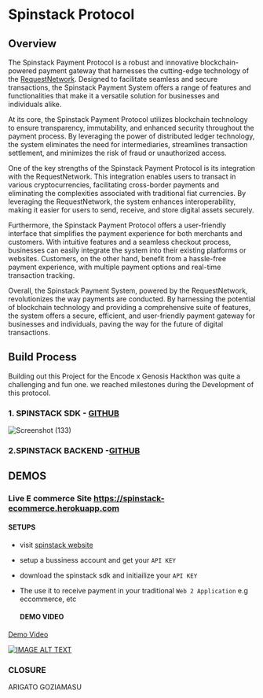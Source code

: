 # Spinstack Protocol

## Overview

The Spinstack Payment Protocol is a robust and innovative blockchain-powered payment gateway that harnesses the cutting-edge technology of the [RequestNetwork](https://request.network/en/). Designed to facilitate seamless and secure transactions, the Spinstack Payment System offers a range of features and functionalities that make it a versatile solution for businesses and individuals alike.

At its core, the Spinstack Payment Protocol utilizes blockchain technology to ensure transparency, immutability, and enhanced security throughout the payment process. By leveraging the power of distributed ledger technology, the system eliminates the need for intermediaries, streamlines transaction settlement, and minimizes the risk of fraud or unauthorized access.

One of the key strengths of the Spinstack Payment Protocol is its integration with the RequestNetwork. This integration enables users to transact in various cryptocurrencies, facilitating cross-border payments and eliminating the complexities associated with traditional fiat currencies. By leveraging the RequestNetwork, the system enhances interoperability, making it easier for users to send, receive, and store digital assets securely.

Furthermore, the Spinstack Payment Protocol offers a user-friendly interface that simplifies the payment experience for both merchants and customers. With intuitive features and a seamless checkout process, businesses can easily integrate the system into their existing platforms or websites. Customers, on the other hand, benefit from a hassle-free payment experience, with multiple payment options and real-time transaction tracking.

Overall, the Spinstack Payment System, powered by the RequestNetwork, revolutionizes the way payments are conducted. By harnessing the potential of blockchain technology and providing a comprehensive suite of features, the system offers a secure, efficient, and user-friendly payment gateway for businesses and individuals, paving the way for the future of digital transactions.


## Build Process
Building out this Project for the Encode x Genosis Hackthon was quite a challenging and fun one. we reached milestones during the Development of this protocol. 

### 1. SPINSTACK SDK - [GITHUB](https://github.com/GHDECRYPTORS/spinstack_sdk)                   

![Screenshot (133)](https://github.com/GHDECRYPTORS/.github/assets/40062598/7b72374e-e333-482e-8e51-d884696934f0)

### 2.SPINSTACK BACKEND -[GITHUB](https://github.com/GHDECRYPTORS/spinstack_backend)  


## DEMOS
  ### Live E commerce Site https://spinstack-ecommerce.herokuapp.com
  #### SETUPS
- visit [spinstack website](https://spinstack-frontend.herokuapp.com)
- setup a bussiness account and get your `API KEY` 
- download the spinstack sdk and initiailize your `API KEY`
- The use it to receive payment in your traditional `Web 2 Application` e.g eccommerce, etc
  
  #### DEMO VIDEO
[Demo Video](https://vimeo.com/831051730)

[![IMAGE ALT TEXT](https://i.vimeocdn.com/video/1676237501-44c953bcbf394701d4bf4df2a7fbef507296f6a7ce83d45ff0c65a8d549d2c9f-d.jpg?mw=80&q=85)](https://vimeo.com/831051730 "Video Title")


### CLOSURE
ARIGATO GOZIAMASU




